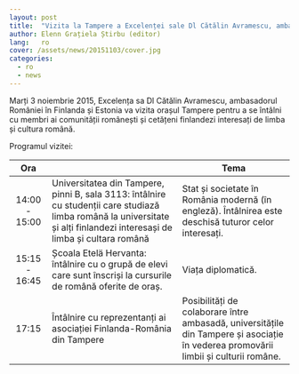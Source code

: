```yaml
---
layout: post
title:  "Vizita la Tampere a Excelenței sale Dl Cătălin Avramescu, ambasadorul României în Finlanda și Estonia"
author: Elenn Grațiela Știrbu (editor)
lang:   ro
cover: /assets/news/20151103/cover.jpg
categories:
  - ro
  - news
---
```


Marți 3 noiembrie 2015, Excelența sa Dl Cătălin Avramescu, ambasadorul României în Finlanda și Estonia va vizita orașul Tampere pentru a se întâlni cu membri ai comunității românești și cetățeni finlandezi interesați de limba și cultura română.

Programul vizitei:

Ora |  | Tema
:---: | --- | ---
14:00 - 15:00 | Universitatea din Tampere, pinni B, sala 3113: întâlnire cu studenții care studiază limba română la universitate și alți finlandezi interesași de limba și cultara română | Stat și societate în România modernă (în engleză). Întâlnirea este deschisă tuturor celor interesați.
15:15 - 16:45 | Școala Etelä Hervanta: întâlnire cu o grupă de elevi care sunt înscriși la cursurile de română oferite de oraș. | Viața diplomatică.
17:15 | Întâlnire cu reprezentanți ai asociației Finlanda-România din Tampere | Posibilități de colaborare între ambasadă, universitățile din Tampere și asociație în vederea promovării limbii și culturii române.